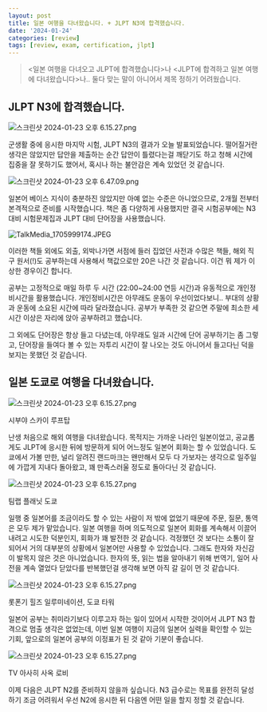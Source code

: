 ```yaml
---
layout: post
title: 일본 여행을 다녀왔습니다. + JLPT N3에 합격했습니다.
date: '2024-01-24'
categories: [review]
tags: [review, exam, certification, jlpt]
---
```


<style>
  .img-caption {
    text-align: center;
    font-style: italic;
  }
</style>

> &lt;일본 여행을 다녀오고 JLPT에 합격했습니다&gt;나 &lt;JLPT에 합격하고 일본 여행에 다녀왔습니다&gt;나.. 둘다 맞는 말이 아니어서 제목 정하기 어려웠습니다.

## JLPT N3에 합격했습니다.

![스크린샷 2024-01-23 오후 6.15.27.png](/static/posts/2024-01-24-passed-jlpt-n3-+-visited-japan/스크린샷%202024-01-23%20오후%206.15.27.png)  

군생활 중에 응시한 마지막 시험, JLPT N3의 결과가 오늘 발표되었습니다. 떨어질거란 생각은 않았지만 답안을 제출하는 순간 답안이 틀렸다는걸 깨닫기도 하고 청해 시간에 집중을 잘 못하기도 했어서, 혹시나 하는 불안감은 계속 있었던 것 같습니다.

![스크린샷 2024-01-23 오후 6.47.09.png](/static/posts/2024-01-24-passed-jlpt-n3-+-visited-japan/스크린샷%202024-01-23%20오후%206.47.09.png)  

일본어 베이스 지식이 충분하진 않았지만 아예 없는 수준은 아니었으므로, 2개월 전부터 본격적으로 준비를 시작했습니다. 책은 좀 다양하게 사용했지만 결국 시험공부에는 N3 대비 시험문제집과 JLPT 대비 단어장을 사용했습니다. 

![TalkMedia_1705999174.JPEG](/static/posts/2024-01-24-passed-jlpt-n3-+-visited-japan/TalkMedia_1705999174.JPEG)  

이러한 책들 외에도 외출, 외박나가면 서점에 들러 집었던 사전과 수많은 책들, 해외 직구 원서(!)도 공부하는데 사용해서 책값으로만 20은 나간 것 같습니다. 이건 뭐 제가 이상한 경우이긴 합니다.

공부는 고정적으로 매일 하루 두 시간 (22:00~24:00 연등 시간)과 유동적으로 개인정비시간을 활용했습니다. 개인정비시간은 아무래도 운동이 우선이었다보니.. 부대의 상황과 운동에 소요된 시간에 따라 달라졌습니다. 공부가 부족한 것 같으면 주말에 최소한 세시간 이상은 자리에 앉아 공부하려고 했습니다.

그 외에도 단어장은 항상 들고 다녔는데, 아무래도 일과 시간에 단어 공부하기는 좀 그렇고, 단어장을 들여다 볼 수 있는 자투리 시간이 잘 나오는 것도 아니어서 들고다닌 덕을 보지는 못했던 것 같습니다.

## 일본 도쿄로 여행을 다녀왔습니다.

![스크린샷 2024-01-23 오후 6.15.27.png](/static/posts/2024-01-24-passed-jlpt-n3-+-visited-japan/KakaoTalk_Photo_2024-01-24-14-12-12-1.jpeg)  
<p class="img-cation">시부야 스카이 루프탑</p>

난생 처음으로 해외 여행을 다녀왔습니다. 목적지는 가까운 나라인 일본이었고, 공교롭게도 JLPT에 응시한 뒤에 방문하게 되어 어느정도 일본어 회화는 할 수 있었습니다. 도쿄에서 가볼 만한, 널리 알려진 랜드마크는 왠만해서 모두 다 가보자는 생각으로 일주일에 가깝게 지내다 돌아왔고, 꽤 만족스러울 정도로 돌아다닌 것 같습니다.

![스크린샷 2024-01-23 오후 6.15.27.png](/static/posts/2024-01-24-passed-jlpt-n3-+-visited-japan/KakaoTalk_Photo_2024-01-24-14-12-12-2.jpeg)
<p class="img-cation">팀랩 플래닛  도쿄</p>

일행 중 일본어를 조금이라도 할 수 있는 사람이 저 밖에 없었기 때문에 주문, 질문, 통역은 모두 제가 맡았습니다. 일본 여행을 하며 의도적으로 일본어 회화를 계속해서 이끌어내려고 시도한 덕분인지, 회화가 꽤 발전한 것 같습니다. 걱정했던 것 보다는 소통이 잘 되어서 거의 대부분의 상황에서 일본어만 사용할 수 있었습니다. 그래도 한자와 자신감이 발목지 않은 것은 아니었습니다. 한자의 뜻, 읽는 법을 알아내기 위해 번역기, 일어 사전을 계속 열었다 닫았다를 반복했던걸 생각해 보면 아직 갈 길이 먼 것 같습니다.

![스크린샷 2024-01-23 오후 6.15.27.png](/static/posts/2024-01-24-passed-jlpt-n3-+-visited-japan/KakaoTalk_Photo_2024-01-24-14-12-12-3.jpeg)  
<p class="img-cation">롯폰기 힐즈 일루미네이션, 도쿄 타워</p>

일본어 공부는 취미라기보다 이루고자 하는 일이 있어서 시작한 것이어서 JLPT N3 합격으로 멈출 생각은 없었는데, 이번 일본 여행이 지금의 일본어 실력을 확인할 수 있는 기회, 앞으로의 일본어 공부의 이정표가 된 것 같아 기분이 좋습니다.

![스크린샷 2024-01-23 오후 6.15.27.png](/static/posts/2024-01-24-passed-jlpt-n3-+-visited-japan/KakaoTalk_Photo_2024-01-24-14-12-12-4.jpeg)  
<p class="img-cation">TV 아사히 사옥 로비</p>

이제 다음은 JLPT N2를 준비하지 않을까 싶습니다. N3 급수로는 목표를 완전히 달성하기 조금 어려워서 우선 N2에 응시한 뒤 다음엔 어떤 일을 할지 정할 것 같습니다.
